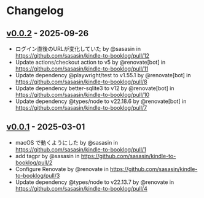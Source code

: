 # Changelog

## [v0.0.2](https://github.com/sasasin/kindle-to-booklog/compare/v0.0.1...v0.0.2) - 2025-09-26
- ログイン直後のURLが変化していた by @sasasin in https://github.com/sasasin/kindle-to-booklog/pull/12
- Update actions/checkout action to v5 by @renovate[bot] in https://github.com/sasasin/kindle-to-booklog/pull/11
- Update dependency @playwright/test to v1.55.1 by @renovate[bot] in https://github.com/sasasin/kindle-to-booklog/pull/8
- Update dependency better-sqlite3 to v12 by @renovate[bot] in https://github.com/sasasin/kindle-to-booklog/pull/10
- Update dependency @types/node to v22.18.6 by @renovate[bot] in https://github.com/sasasin/kindle-to-booklog/pull/7

## [v0.0.1](https://github.com/sasasin/kindle-to-booklog/commits/v0.0.1) - 2025-03-01
- macOS で動くようにした by @sasasin in https://github.com/sasasin/kindle-to-booklog/pull/1
- add tagpr by @sasasin in https://github.com/sasasin/kindle-to-booklog/pull/2
- Configure Renovate by @renovate in https://github.com/sasasin/kindle-to-booklog/pull/3
- Update dependency @types/node to v22.13.7 by @renovate in https://github.com/sasasin/kindle-to-booklog/pull/4
